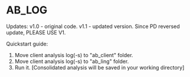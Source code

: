 # AB_LOG

Updates:
v1.0 - original code.
v1.1 - updated version. Since PD reversed update, PLEASE USE V1.




Quickstart guide:
1. Move client analysis log(-s) to "ab_client" folder.
2. Move client analysis log(-s) to "ab_ling" folder.
3. Run it.
[Consolidated analysis will be saved in your working directory]




